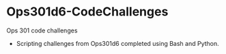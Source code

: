 # Ops301d6-CodeChallenges
Ops 301 code challenges


- Scripting challenges from Ops301d6 completed using Bash and Python.
